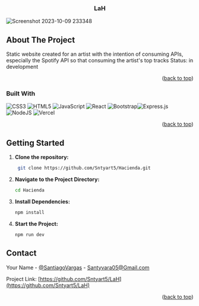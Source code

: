 <h3 align="center">LaH</h3>


<!-- Photo -->
![Screenshot 2023-10-09 233348](https://github.com/Sntyart5/LaH/assets/125420424/de19a4d7-531f-4784-8af0-4877f0cbd246)

<!-- ABOUT THE PROJECT -->
## About The Project

Static website created for an artist with the intention of consuming APIs, especially the Spotify API so that consuming the artist's top tracks
Status: in development

<p align="right">(<a href="#readme-top">back to top</a>)</p>

### Built With
![CSS3](https://img.shields.io/badge/css3-%231572B6.svg?style=for-the-badge&logo=css3&logoColor=white) ![HTML5](https://img.shields.io/badge/html5-%23E34F26.svg?style=for-the-badge&logo=html5&logoColor=white) ![JavaScript](https://img.shields.io/badge/javascript-%23323330.svg?style=for-the-badge&logo=javascript&logoColor=%23F7DF1E) ![React](https://img.shields.io/badge/react-%2320232a.svg?style=for-the-badge&logo=react&logoColor=%2361DAFB) ![Bootstrap](https://img.shields.io/badge/bootstrap-%238511FA.svg?style=for-the-badge&logo=bootstrap&logoColor=white)![Express.js](https://img.shields.io/badge/express.js-%23404d59.svg?style=for-the-badge&logo=express&logoColor=%2361DAFB) ![NodeJS](https://img.shields.io/badge/node.js-6DA55F?style=for-the-badge&logo=node.js&logoColor=white) ![Vercel](https://img.shields.io/badge/vercel-%23000000.svg?style=for-the-badge&logo=vercel&logoColor=white) 

<!-- Proudly created with GPRM ( https://gprm.itsvg.in ) -->
<p align="right">(<a href="#readme-top">back to top</a>)</p>

## Getting Started

 
1. **Clone the repository:**
   ```bash
    git clone https://github.com/Sntyart5/Hacienda.git

2. **Navigate to the Project Directory:**
    ```bash
    cd Hacienda

3. **Install Dependencies:**
    ```bash
    npm install

4. **Start the Project:**
    ```bash
    npm run dev
    
## Contact

Your Name - [@SantiagoVargas]([https://www.linkedin.com/in/santiago-vargas-2a1375164/](https://www.linkedin.com/in/santiago-vargas-2a1375164/)) - Santyvara05@Gmail.com

Project Link: [https://github.com/Sntyart5/LaH](https://github.com/Sntyart5/LaH)

<p align="right">(<a href="#readme-top">back to top</a>)</p>
